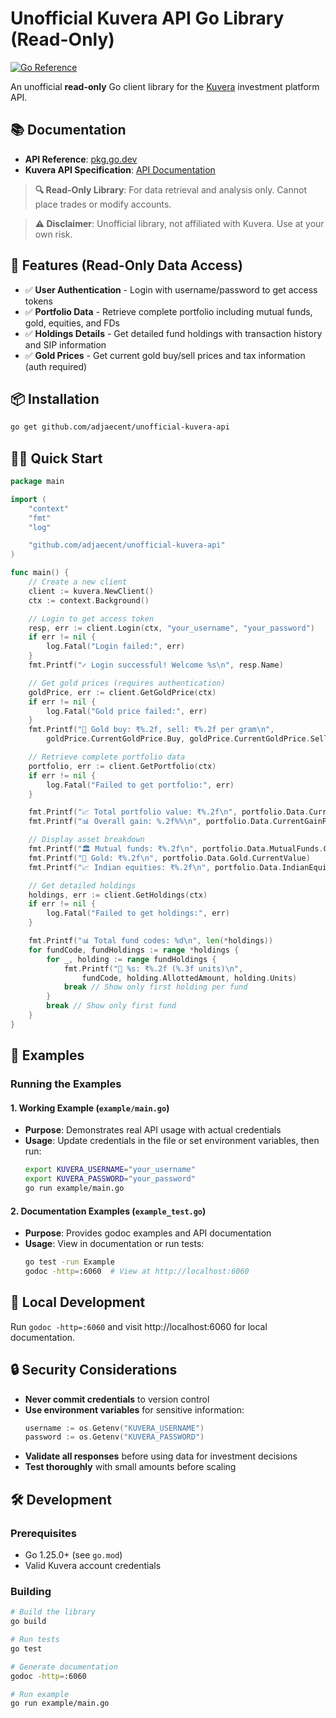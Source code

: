 # Unofficial Kuvera API Go Library (Read-Only)

[![Go Reference](https://pkg.go.dev/badge/github.com/adjaecent/unofficial-kuvera-api.svg)](https://pkg.go.dev/github.com/adjaecent/unofficial-kuvera-api)

An unofficial **read-only** Go client library for the [Kuvera](https://kuvera.in) investment platform API.

## 📚 Documentation

- **API Reference**: [pkg.go.dev](https://pkg.go.dev/github.com/adjaecent/unofficial-kuvera-api)
- **Kuvera API Specification**: [API Documentation](https://adjaecent.github.io/unofficial-kuvera-api/api)

> **🔍 Read-Only Library**: For data retrieval and analysis only. Cannot place trades or modify accounts.

> **⚠️ Disclaimer**: Unofficial library, not affiliated with Kuvera. Use at your own risk.

## 🚀 Features (Read-Only Data Access)

- ✅ **User Authentication** - Login with username/password to get access tokens
- ✅ **Portfolio Data** - Retrieve complete portfolio including mutual funds, gold, equities, and FDs
- ✅ **Holdings Details** - Get detailed fund holdings with transaction history and SIP information
- ✅ **Gold Prices** - Get current gold buy/sell prices and tax information (auth required)

## 📦 Installation

```bash
go get github.com/adjaecent/unofficial-kuvera-api
```

## 🏃‍♂️ Quick Start

```go
package main

import (
    "context"
    "fmt"
    "log"

    "github.com/adjaecent/unofficial-kuvera-api"
)

func main() {
    // Create a new client
    client := kuvera.NewClient()
    ctx := context.Background()

    // Login to get access token
    resp, err := client.Login(ctx, "your_username", "your_password")
    if err != nil {
        log.Fatal("Login failed:", err)
    }
    fmt.Printf("✓ Login successful! Welcome %s\n", resp.Name)

    // Get gold prices (requires authentication)
    goldPrice, err := client.GetGoldPrice(ctx)
    if err != nil {
        log.Fatal("Gold price failed:", err)
    }
    fmt.Printf("🥇 Gold buy: ₹%.2f, sell: ₹%.2f per gram\n",
        goldPrice.CurrentGoldPrice.Buy, goldPrice.CurrentGoldPrice.Sell)

    // Retrieve complete portfolio data
    portfolio, err := client.GetPortfolio(ctx)
    if err != nil {
        log.Fatal("Failed to get portfolio:", err)
    }

    fmt.Printf("📈 Total portfolio value: ₹%.2f\n", portfolio.Data.CurrentValue)
    fmt.Printf("📊 Overall gain: %.2f%%\n", portfolio.Data.CurrentGainPercent)

    // Display asset breakdown
    fmt.Printf("🏛️ Mutual funds: ₹%.2f\n", portfolio.Data.MutualFunds.CurrentValue)
    fmt.Printf("🥇 Gold: ₹%.2f\n", portfolio.Data.Gold.CurrentValue)
    fmt.Printf("📈 Indian equities: ₹%.2f\n", portfolio.Data.IndianEquities.CurrentValue)

    // Get detailed holdings
    holdings, err := client.GetHoldings(ctx)
    if err != nil {
        log.Fatal("Failed to get holdings:", err)
    }

    fmt.Printf("📊 Total fund codes: %d\n", len(*holdings))
    for fundCode, fundHoldings := range *holdings {
        for _, holding := range fundHoldings {
            fmt.Printf("💼 %s: ₹%.2f (%.3f units)\n",
                fundCode, holding.AllottedAmount, holding.Units)
            break // Show only first holding per fund
        }
        break // Show only first fund
    }
}
```

## 🔧 Examples

### Running the Examples

#### 1. **Working Example** (`example/main.go`)
- **Purpose**: Demonstrates real API usage with actual credentials
- **Usage**: Update credentials in the file or set environment variables, then run:
  ```bash
  export KUVERA_USERNAME="your_username"
  export KUVERA_PASSWORD="your_password"
  go run example/main.go
  ```

#### 2. **Documentation Examples** (`example_test.go`)
- **Purpose**: Provides godoc examples and API documentation
- **Usage**: View in documentation or run tests:
  ```bash
  go test -run Example
  godoc -http=:6060  # View at http://localhost:6060
  ```

## 📖 Local Development

Run `godoc -http=:6060` and visit http://localhost:6060 for local documentation.

## 🔒 Security Considerations

- **Never commit credentials** to version control
- **Use environment variables** for sensitive information:
  ```go
  username := os.Getenv("KUVERA_USERNAME")
  password := os.Getenv("KUVERA_PASSWORD")
  ```
- **Validate all responses** before using data for investment decisions
- **Test thoroughly** with small amounts before scaling

## 🛠️ Development

### Prerequisites

- Go 1.25.0+ (see `go.mod`)
- Valid Kuvera account credentials

### Building

```bash
# Build the library
go build

# Run tests
go test

# Generate documentation
godoc -http=:6060

# Run example
go run example/main.go
```

